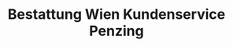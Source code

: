 ---
title: "Bestattung Wien Kundenservice Penzing"
url: /wien/bestattung-wien-kundenservice-penzing/
shop: Bestattungen
---